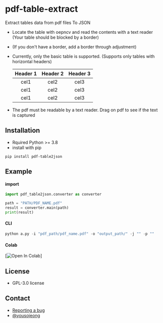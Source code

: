 # pdf-table-extract
Extract tables data from pdf files To JSON

- Locate the table with oepncv and read the contents with a text reader (Your table should be blocked by a border)
- (If you don't have a border, add a border through adjustment)

- Currently, only the basic table is supported. (Supports only tables with horizontal headers)

    | Header 1 | Header 2 | Header 3 |
    |:--------:|:--------:|:--------:|
    |   cel1   |   cel2   |   cel3   |
    |   cel1   |   cel2   |   cel3   |
    |   cel1   |   cel2   |   cel3   |

- The pdf must be readable by a text reader. Drag on pdf to see if the text is captured

## Installation
- Rquired Python >= 3.8
- install with pip
```
pip install pdf-table2json
```

## Example
#### import
```py
import pdf_table2json.converter as converter

path = "PATH/PDF_NAME.pdf"
result = converter.main(path)
print(result)
```

#### CLI
```py
python a.py -i "pdf_path/pdf_name.pdf" -o "output_path/" -j "" -p ""
```

#### Colab
[![Open In Colab](https://colab.research.google.com/github/yousojeong/pdf-table2json/blob/main/colab_example.ipynb)]

## License
- GPL-3.0 license

## Contact
- [Reporting a bug](https://github.com/yousojeong/pdf-table-extract/issues)
- [@yousojeong](https://github.com/yousojeong)
